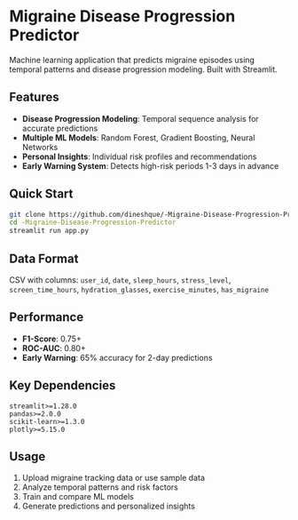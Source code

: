 # Migraine Disease Progression Predictor

Machine learning application that predicts migraine episodes using temporal patterns and disease progression modeling. Built with Streamlit.

## Features

- **Disease Progression Modeling**: Temporal sequence analysis for accurate predictions
- **Multiple ML Models**: Random Forest, Gradient Boosting, Neural Networks
- **Personal Insights**: Individual risk profiles and recommendations
- **Early Warning System**: Detects high-risk periods 1-3 days in advance

## Quick Start

```bash
git clone https://github.com/dineshque/-Migraine-Disease-Progression-Predictor.git
cd -Migraine-Disease-Progression-Predictor
streamlit run app.py
```

## Data Format

CSV with columns: `user_id`, `date`, `sleep_hours`, `stress_level`, `screen_time_hours`, `hydration_glasses`, `exercise_minutes`, `has_migraine`

## Performance

- **F1-Score**: 0.75+
- **ROC-AUC**: 0.80+
- **Early Warning**: 65% accuracy for 2-day predictions

## Key Dependencies

```
streamlit>=1.28.0
pandas>=2.0.0
scikit-learn>=1.3.0
plotly>=5.15.0
```

## Usage

1. Upload migraine tracking data or use sample data
2. Analyze temporal patterns and risk factors
3. Train and compare ML models
4. Generate predictions and personalized insights
